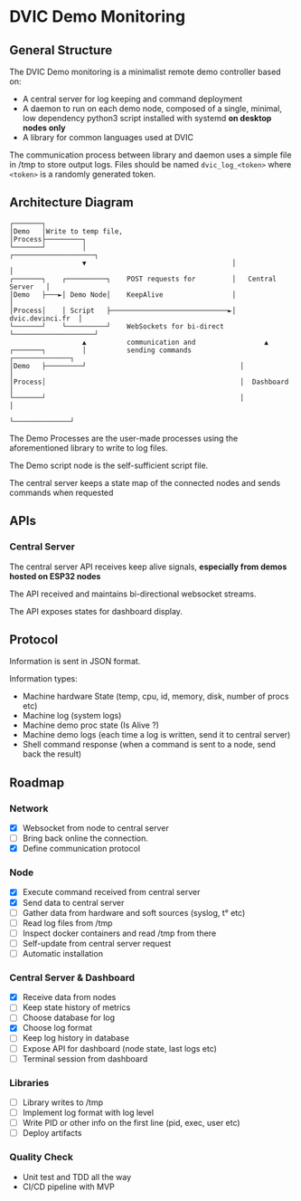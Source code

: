# DVIC Demo Monitoring


## General Structure 

The DVIC Demo monitoring is a minimalist remote demo controller based on:

- A central server for log keeping and command deployment
- A daemon to run on each demo node, composed of a single, minimal, low dependency python3 script installed with systemd **on desktop nodes only**
- A library for common languages used at DVIC

The communication process between library and daemon uses a simple file in /tmp to store output logs.
Files should be named `dvic_log_<token>` where `<token>` is a randomly generated token.

## Architecture Diagram

```
┌───────┐
│Demo   │Write to temp file, 
│Process├─────────┐
└───────┘         │                                    ┌────────────────────┐
                  ▼                                    │                    │
┌───────┐    ┌──────────┐    POST requests for         │   Central Server   │
│Demo   ├───►│ Demo Node│    KeepAlive                 │                    │
│Process│    │ Script   ├─────────────────────────────►│   dvic.devinci.fr  │
└───────┘    └──────────┘    WebSockets for bi-direct  └────────────────────┘
                  ▲          communication and                 ▲
┌───────┐         │          sending commands            ┌──────────────┐
│Demo   ├─────────┘                                      │              │
│Process│                                                │  Dashboard   │
└───────┘                                                │              │
                                                         └──────────────┘
```


The Demo Processes are the user-made processes using the aforementioned library to write to log files.

The Demo script node is the self-sufficient script file.

The central server keeps a state map of the connected nodes and sends commands when requested


## APIs

### Central Server

The central server API receives keep alive signals, **especially from demos hosted on ESP32 nodes**

The API received and maintains bi-directional websocket streams.

The API exposes states for dashboard display.

## Protocol

Information is sent in JSON format.

Information types:
- Machine hardware State (temp, cpu, id, memory, disk, number of procs etc)
- Machine log (system logs)
- Machine demo proc state (Is Alive ?)
- Machine demo logs (each time a log is written, send it to central server)
- Shell command response (when a command is sent to a node, send back the result)


## Roadmap

### Network

- [x] Websocket from node to central server
- [ ] Bring back online the connection.
- [x] Define communication protocol

### Node

- [x] Execute command received from central server
- [x] Send data to central server
- [ ] Gather data from hardware and soft sources (syslog, t° etc)
- [ ] Read log files from /tmp
- [ ] Inspect docker containers and read /tmp from there
- [ ] Self-update from central server request
- [ ] Automatic installation

### Central Server & Dashboard

- [x] Receive data from nodes
- [ ] Keep state history of metrics
- [ ] Choose database for log
- [x] Choose log format
- [ ] Keep log history in database 
- [ ] Expose API for dashboard (node state, last logs etc)
- [ ] Terminal session from dashboard

### Libraries

- [ ] Library writes to /tmp
- [ ] Implement log format with log level
- [ ] Write PID or other info on the first line (pid, exec, user etc)
- [ ] Deploy artifacts

### Quality Check

- Unit test and TDD all the way
- CI/CD pipeline with MVP